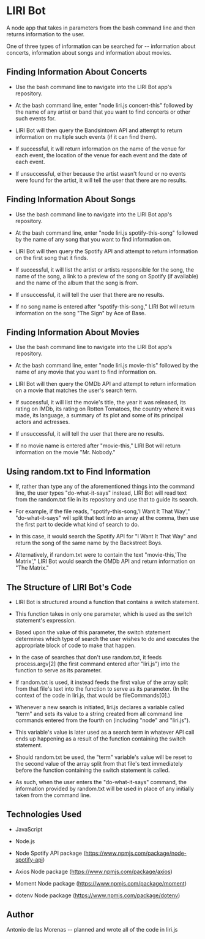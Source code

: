 # LIRI Bot

A node app that takes in parameters from the bash command line and then returns information to the user.

One of three types of information can be searched for -- information about concerts, information about songs and information about movies.

## Finding Information About Concerts

* Use the bash command line to navigate into the LIRI Bot app's repository.

* At the bash command line, enter "node liri.js concert-this" followed by the name of any artist or band that you want to find concerts or other such events for.

* LIRI Bot will then query the Bandsintown API and attempt to return information on multiple such events (if it can find them).

* If successful, it will return information on the name of the venue for each event, the location of the venue for each event and the date of each event.

* If unsuccessful, either because the artist wasn't found or no events were found for the artist, it will tell the user that there are no results.

## Finding Information About Songs

* Use the bash command line to navigate into the LIRI Bot app's repository.

* At the bash command line, enter "node liri.js spotify-this-song" followed by the name of any song that you want to find information on.

* LIRI Bot will then query the Spotify API and attempt to return information on the first song that it finds.

* If successful, it will list the artist or artists responsible for the song, the name of the song, a link to a preview of the song on Spotify (if available) and the name of the album that the song is from.

* If unsuccessful, it will tell the user that there are no results.

* If no song name is entered after "spotify-this-song," LIRI Bot will return information on the song "The Sign" by Ace of Base.

## Finding Information About Movies

* Use the bash command line to navigate into the LIRI Bot app's repository.

* At the bash command line, enter "node liri.js movie-this" followed by the name of any movie that you want to find information on.

* LIRI Bot will then query the OMDb API and attempt to return information on a movie that matches the user's search term.

* If successful, it will list the movie's title, the year it was released, its rating on IMDb, its rating on Rotten Tomatoes, the country where it was made, its language, a summary of its plot and some of its principal actors and actresses.

* If unsuccessful, it will tell the user that there are no results.

* If no movie name is entered after "movie-this," LIRI Bot will return information on the movie "Mr. Nobody."

## Using random.txt to Find Information

* If, rather than type any of the aforementioned things into the command line, the user types "do-what-it-says" instead, LIRI Bot will read text from the random.txt file in its repository and use that to guide its search.

* For example, if the file reads, "spotify-this-song,'I Want It That Way'," "do-what-it-says" will split that text into an array at the comma, then use the first part to decide what kind of search to do.

* In this case, it would search the Spotify API for "I Want It That Way" and return the song of the same name by the Backstreet Boys.

* Alternatively, if random.txt were to contain the text "movie-this,'The Matrix'," LIRI Bot would search the OMDb API and return information on "The Matrix."

## The Structure of LIRI Bot's Code

* LIRI Bot is structured around a function that contains a switch statement.

* This function takes in only one parameter, which is used as the switch statement's expression.

* Based upon the value of this parameter, the switch statement determines which type of search the user wishes to do and executes the appropriate block of code to make that happen.

* In the case of searches that don't use random.txt, it feeds process.argv[2] (the first command entered after "liri.js") into the function to serve as its parameter.

* If random.txt is used, it instead feeds the first value of the array split from that file's text into the function to serve as its parameter. (In the context of the code in liri.js, that would be fileCommands[0].)

* Whenever a new search is initiated, liri.js declares a variable called "term" and sets its value to a string created from all command line commands entered from the fourth on (including "node" and "liri.js").

* This variable's value is later used as a search term in whatever API call ends up happening as a result of the function containing the switch statement.

* Should random.txt be used, the "term" variable's value will be reset to the second value of the array split from that file's text immediately before the function containing the switch statement is called.

* As such, when the user enters the "do-what-it-says" command, the information provided by random.txt will be used in place of any initially taken from the command line.

## Technologies Used

* JavaScript

* Node.js

* Node Spotify API package (https://www.npmjs.com/package/node-spotify-api)

* Axios Node package (https://www.npmjs.com/package/axios)

* Moment Node package (https://www.npmjs.com/package/moment)

* dotenv Node package (https://www.npmjs.com/package/dotenv)

## Author

Antonio de las Morenas -- planned and wrote all of the code in liri.js